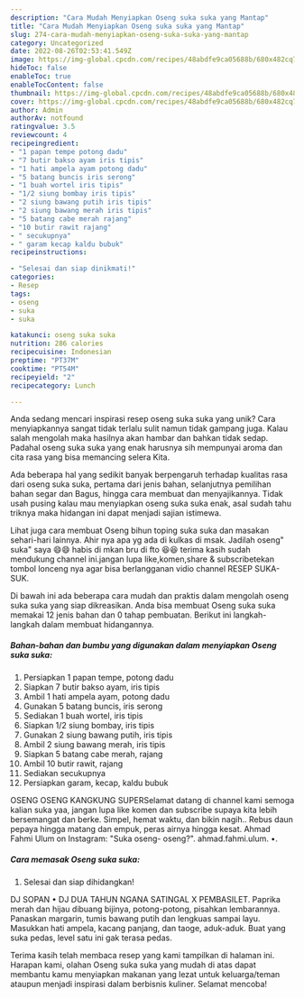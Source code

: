```yaml
---
description: "Cara Mudah Menyiapkan Oseng suka suka yang Mantap"
title: "Cara Mudah Menyiapkan Oseng suka suka yang Mantap"
slug: 274-cara-mudah-menyiapkan-oseng-suka-suka-yang-mantap
category: Uncategorized
date: 2022-08-26T02:53:41.549Z
image: https://img-global.cpcdn.com/recipes/48abdfe9ca05688b/680x482cq70/oseng-suka-suka-foto-resep-utama.jpg
hideToc: false
enableToc: true
enableTocContent: false
thumbnail: https://img-global.cpcdn.com/recipes/48abdfe9ca05688b/680x482cq70/oseng-suka-suka-foto-resep-utama.jpg
cover: https://img-global.cpcdn.com/recipes/48abdfe9ca05688b/680x482cq70/oseng-suka-suka-foto-resep-utama.jpg
author: Admin
authorAv: notfound
ratingvalue: 3.5
reviewcount: 4
recipeingredient:
- "1 papan tempe potong dadu"
- "7 butir bakso ayam iris tipis"
- "1 hati ampela ayam potong dadu"
- "5 batang buncis iris serong"
- "1 buah wortel iris tipis"
- "1/2 siung bombay iris tipis"
- "2 siung bawang putih iris tipis"
- "2 siung bawang merah iris tipis"
- "5 batang cabe merah rajang"
- "10 butir rawit rajang"
- " secukupnya"
- " garam kecap kaldu bubuk"
recipeinstructions:

- "Selesai dan siap dinikmati!"
categories:
- Resep
tags:
- oseng
- suka
- suka

katakunci: oseng suka suka 
nutrition: 286 calories
recipecuisine: Indonesian
preptime: "PT37M"
cooktime: "PT54M"
recipeyield: "2"
recipecategory: Lunch

---
```





Anda sedang mencari inspirasi resep oseng suka suka yang unik? Cara menyiapkannya sangat tidak terlalu sulit namun tidak gampang juga. Kalau salah mengolah maka hasilnya akan hambar dan bahkan tidak sedap. Padahal oseng suka suka yang enak harusnya sih mempunyai aroma dan cita rasa yang bisa memancing selera Kita.





Ada beberapa hal yang sedikit banyak berpengaruh terhadap kualitas rasa dari oseng suka suka, pertama dari jenis bahan, selanjutnya pemilihan bahan segar dan Bagus, hingga cara membuat dan menyajikannya. Tidak usah pusing kalau mau menyiapkan oseng suka suka enak,      asal sudah tahu triknya maka hidangan ini dapat menjadi sajian istimewa.














Lihat juga cara membuat Oseng bihun toping suka suka dan masakan sehari-hari lainnya. Ahir nya apa yg ada di kulkas di msak. Jadilah oseng&#34; suka&#34; saya 😄😄 habis di mkan bru di fto 😆😆 terima kasih sudah mendukung channel ini.jangan lupa like,komen,share &amp; subscribetekan tombol lonceng nya agar bisa berlangganan vidio channel RESEP SUKA-SUK.






Di bawah ini ada beberapa cara mudah dan praktis dalam mengolah oseng suka suka yang siap dikreasikan. Anda bisa membuat Oseng suka suka memakai 12 jenis bahan dan 0 tahap pembuatan. Berikut ini langkah-langkah dalam membuat hidangannya.

<!--inarticleads1-->

##### Bahan-bahan dan bumbu yang digunakan dalam menyiapkan Oseng suka suka:

1. Persiapkan 1 papan tempe, potong dadu
1. Siapkan 7 butir bakso ayam, iris tipis
1. Ambil 1 hati ampela ayam, potong dadu
1. Gunakan 5 batang buncis, iris serong
1. Sediakan 1 buah wortel, iris tipis
1. Siapkan 1/2 siung bombay, iris tipis
1. Gunakan 2 siung bawang putih, iris tipis
1. Ambil 2 siung bawang merah, iris tipis
1. Siapkan 5 batang cabe merah, rajang
1. Ambil 10 butir rawit, rajang
1. Sediakan  secukupnya
1. Persiapkan  garam, kecap, kaldu bubuk


OSENG OSENG KANGKUNG SUPERSelamat datang di channel kami semoga kalian suka yaa, jangan lupa like komen dan subscribe supaya kita lebih bersemangat dan berke. Simpel, hemat waktu, dan bikin nagih.. Rebus daun pepaya hingga matang dan empuk, peras airnya hingga kesat. Ahmad Fahmi Ulum on Instagram: &#34;Suka oseng- oseng?&#34;. ahmad.fahmi.ulum. •. 

<!--inarticleads2-->

##### Cara memasak Oseng suka suka:


1. Selesai dan siap dihidangkan!

DJ SOPAN • DJ DUA TAHUN NGANA SATINGAL X PEMBASILET. Paprika merah dan hijau dibuang bijinya, potong-potong, pisahkan lembarannya. Panaskan margarin, tumis bawang putih dan lengkuas sampai layu. Masukkan hati ampela, kacang panjang, dan taoge, aduk-aduk. Buat yang suka pedas, level satu ini gak terasa pedas. 

Terima kasih telah membaca resep yang kami tampilkan di halaman ini. Harapan kami, olahan Oseng suka suka yang mudah di atas dapat membantu kamu menyiapkan makanan yang lezat untuk keluarga/teman ataupun menjadi inspirasi dalam berbisnis kuliner. Selamat mencoba!
